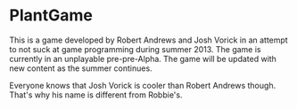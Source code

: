 PlantGame
=========

This is a game developed by Robert Andrews and Josh Vorick in an attempt to not suck at game programming during summer 2013. The game is currently in an unplayable pre-pre-Alpha. The game will be updated with new content as the summer continues.

Everyone knows that Josh Vorick is cooler than Robert Andrews though. That's why his name is different from Robbie's.
